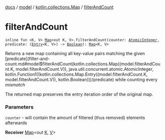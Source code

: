 [docs](../../index.md) / [model](../index.md) / [kotlin.collections.Map](index.md) / [filterAndCount](./filter-and-count.md)

# filterAndCount

`inline fun <K, V> `[`Map`](https://kotlinlang.org/api/latest/jvm/stdlib/kotlin.collections/-map/index.html)`<out K, V>.filterAndCount(counter: `[`AtomicInteger`](https://docs.oracle.com/javase/8/docs/api/java/util/concurrent/atomic/AtomicInteger.html)`, predicate: (`[`Entry`](https://kotlinlang.org/api/latest/jvm/stdlib/kotlin.collections/-map/-entry/index.html)`<K, V>) -> `[`Boolean`](https://kotlinlang.org/api/latest/jvm/stdlib/kotlin/-boolean/index.html)`): `[`Map`](https://kotlinlang.org/api/latest/jvm/stdlib/kotlin.collections/-map/index.html)`<K, V>`

Returns a new map containing all key-value pairs matching the given [predicate](filter-and-count.md#model$filterAndCount(kotlin.collections.Map((model.filterAndCount.K, model.filterAndCount.V)), java.util.concurrent.atomic.AtomicInteger, kotlin.Function1((kotlin.collections.Map.Entry((model.filterAndCount.K, model.filterAndCount.V)), kotlin.Boolean)))/predicate) while counting every *mismatch*

The returned map preserves the entry iteration order of the original map.

### Parameters

`counter` - will contain the amount of filtered (thus removed) elements afterwards

**Receiver**
[Map](https://kotlinlang.org/api/latest/jvm/stdlib/kotlin.collections/-map/index.html)&lt;out [K](filter-and-count.md#K), [V](filter-and-count.md#V)&gt;

